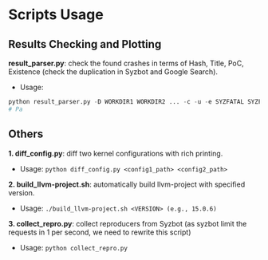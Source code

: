 # Scripts Usage


## Results Checking and Plotting

**result_parser.py**: check the found crashes in terms of Hash, Title, PoC, Existence (check the duplication in Syzbot and Google Search).
- Usage:
```python
python result_parser.py -D WORKDIR1 WORKDIR2 ... -c -u -e SYZFATAL SYZFAIL
# Pa
```



## Others

**1. diff_config.py**: diff two kernel configurations with rich printing.
- Usage: `python diff_config.py <config1_path> <config2_path>`

**2. build_llvm-project.sh**: automatically build llvm-project with specified version.
- Usage: `./build_llvm-project.sh <VERSION> (e.g., 15.0.6)`

**3. collect_repro.py**: collect reproducers from Syzbot (as syzbot limit the requests in 1 per second, we need to rewrite this script)
- Usage: `python collect_repro.py`